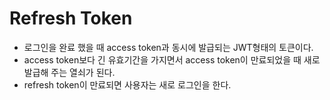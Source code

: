 # Refresh Token
+ 로그인을 완료 했을 때 access token과 동시에 발급되는 JWT형태의 토큰이다.
+ access token보다 긴 유효기간을 가지면서 access token이 만료되었을 때 새로 발급해 주는 열쇠가 된다.
+ refresh token이 만료되면 사용자는 새로 로그인을 한다.

